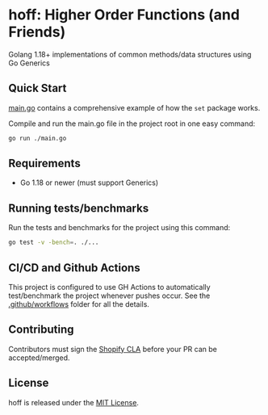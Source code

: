 # hoff: Higher Order Functions (and Friends)

Golang 1.18+ implementations of common methods/data structures using Go Generics

## Quick Start

[main.go](./main.go) contains a comprehensive example of how the `set` package works.

Compile and run the main.go file in the project root in one easy command:

```bash
go run ./main.go
```

## Requirements

- Go 1.18 or newer (must support Generics)

## Running tests/benchmarks

Run the tests and benchmarks for the project using this command:

```bash
go test -v -bench=. ./...
```

## CI/CD and Github Actions

This project is configured to use GH Actions to automatically test/benchmark the project whenever pushes occur.
See the [.github/workflows](./.github/workflows) folder for all the details.

## Contributing

Contributors must sign the [Shopify CLA](https://cla.shopify.com/) before your PR can be accepted/merged.

## License

hoff is released under the [MIT License](https://opensource.org/licenses/MIT).
